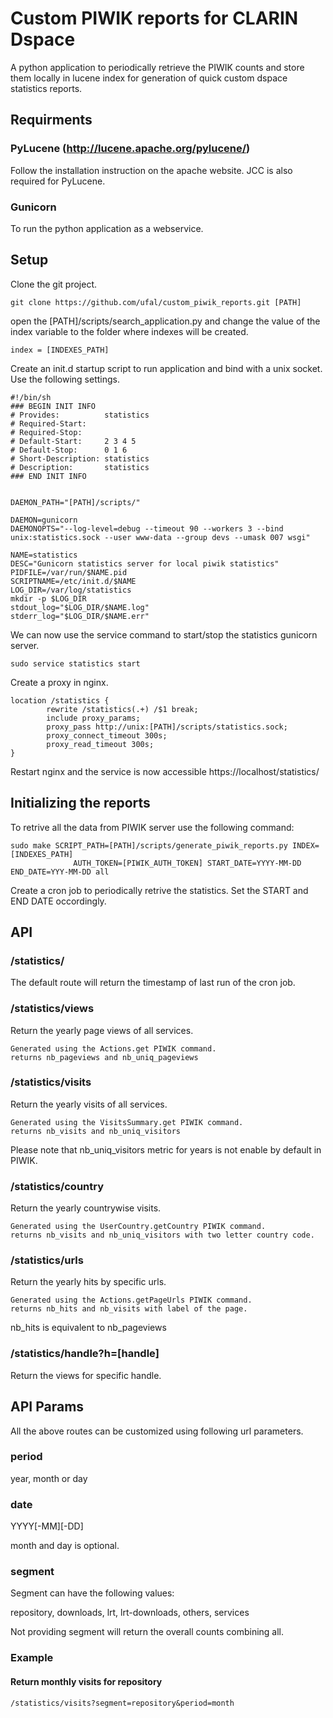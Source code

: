 # Custom PIWIK reports for CLARIN Dspace

A python application to periodically retrieve the PIWIK counts and store them locally in lucene index for generation of quick custom dspace statistics reports.

## Requirments
### PyLucene (http://lucene.apache.org/pylucene/)
Follow the installation instruction on the apache website. JCC is also required for PyLucene.

### Gunicorn
To run the python application as a webservice.

## Setup
Clone the git project.
```
git clone https://github.com/ufal/custom_piwik_reports.git [PATH]
```

open the [PATH]/scripts/search_application.py and change the value of the index variable to the folder where indexes will be created.
```
index = [INDEXES_PATH]
```

Create an init.d startup script to run application and bind with a unix socket. Use the following settings.

```
#!/bin/sh
### BEGIN INIT INFO
# Provides:          statistics
# Required-Start:
# Required-Stop:
# Default-Start:     2 3 4 5
# Default-Stop:      0 1 6
# Short-Description: statistics
# Description:       statistics
### END INIT INFO


DAEMON_PATH="[PATH]/scripts/"

DAEMON=gunicorn
DAEMONOPTS="--log-level=debug --timeout 90 --workers 3 --bind unix:statistics.sock --user www-data --group devs --umask 007 wsgi"

NAME=statistics
DESC="Gunicorn statistics server for local piwik statistics"
PIDFILE=/var/run/$NAME.pid
SCRIPTNAME=/etc/init.d/$NAME
LOG_DIR=/var/log/statistics
mkdir -p $LOG_DIR
stdout_log="$LOG_DIR/$NAME.log"
stderr_log="$LOG_DIR/$NAME.err"
```
We can now use the service command to start/stop the statistics gunicorn server.
```
sudo service statistics start
```

Create a proxy in nginx.

```
location /statistics {
        rewrite /statistics(.+) /$1 break;
        include proxy_params;
        proxy_pass http://unix:[PATH]/scripts/statistics.sock;
        proxy_connect_timeout 300s;
        proxy_read_timeout 300s;
}
```
Restart nginx and the service is now accessible https://localhost/statistics/

## Initializing the reports
To retrive all the data from PIWIK server use the following command:
```
sudo make SCRIPT_PATH=[PATH]/scripts/generate_piwik_reports.py INDEX=[INDEXES_PATH]
              AUTH_TOKEN=[PIWIK_AUTH_TOKEN] START_DATE=YYYY-MM-DD END_DATE=YYY-MM-DD all
```

Create a cron job to periodically retrive the statistics. Set the START and END DATE occordingly.

## API

### /statistics/
The default route will return the timestamp of last run of the cron job.

### /statistics/views
Return the yearly page views of all services.
```
Generated using the Actions.get PIWIK command.
returns nb_pageviews and nb_uniq_pageviews
```

### /statistics/visits
Return the yearly visits of all services.
```
Generated using the VisitsSummary.get PIWIK command.
returns nb_visits and nb_uniq_visitors
```
Please note that nb_uniq_visitors metric for years is not enable by default in PIWIK.

### /statistics/country
Return the yearly countrywise visits.
```
Generated using the UserCountry.getCountry PIWIK command.
returns nb_visits and nb_uniq_visitors with two letter country code.
```

### /statistics/urls
Return the yearly hits by specific urls.
```
Generated using the Actions.getPageUrls PIWIK command.
returns nb_hits and nb_visits with label of the page.
```
nb_hits is equivalent to nb_pageviews

### /statistics/handle?h=[handle]
Return the views for specific handle.


## API Params
All the above routes can be customized using following url parameters.

### period 
year, month or day

### date
YYYY[-MM][-DD]

month and day is optional.

### segment
Segment can have the following values:

repository, downloads, lrt, lrt-downloads, others, services

Not providing segment will return the overall counts combining all.


### Example
#### Return monthly visits for repository
```
/statistics/visits?segment=repository&period=month
```

